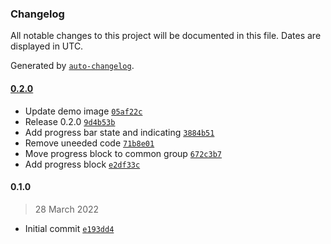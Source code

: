 ### Changelog

All notable changes to this project will be documented in this file. Dates are displayed in UTC.

Generated by [`auto-changelog`](https://github.com/CookPete/auto-changelog).

#### [0.2.0](https://github.com/eea/volto-progress-block/compare/0.1.0...0.2.0)

- Update demo image [`05af22c`](https://github.com/eea/volto-progress-block/commit/05af22c920f179c8711173e17bc988ff5004b812)
- Release 0.2.0 [`9d4b53b`](https://github.com/eea/volto-progress-block/commit/9d4b53b1c9a6d421ef073bfb6984c5c1330deba3)
- Add progress bar state and indicating [`3884b51`](https://github.com/eea/volto-progress-block/commit/3884b51670bf49e0cc3c837955ddf590d3c8307c)
- Remove uneeded code [`71b8e01`](https://github.com/eea/volto-progress-block/commit/71b8e0137a3e10c41a078e0dd8f7b5526ba29325)
- Move progress block to common group [`672c3b7`](https://github.com/eea/volto-progress-block/commit/672c3b75eb7bde4cef7ead982161f031d5f0d9f0)
- Add progress block [`e2df33c`](https://github.com/eea/volto-progress-block/commit/e2df33c82a0b759f682ede4cb629ce5b13ccb7b4)

#### 0.1.0

> 28 March 2022

- Initial commit [`e193dd4`](https://github.com/eea/volto-progress-block/commit/e193dd4825da5ad245e38a24ba918ab3a232871e)
